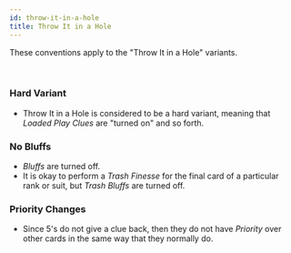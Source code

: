```yaml
---
id: throw-it-in-a-hole
title: Throw It in a Hole
---
```


These conventions apply to the "Throw It in a Hole" variants.

<br />

### Hard Variant

- Throw It in a Hole is considered to be a hard variant, meaning that _Loaded Play Clues_ are "turned on" and so forth.

### No Bluffs

- _Bluffs_ are turned off.
- It is okay to perform a _Trash Finesse_ for the final card of a particular rank or suit, but _Trash Bluffs_ are turned off.

### Priority Changes

- Since 5's do not give a clue back, then they do not have _Priority_ over other cards in the same way that they normally do.

